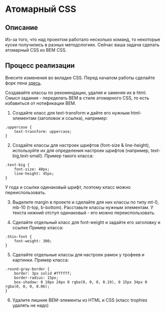 ﻿# Атомарный CSS

## Описание
Из-за того, что над проектом работало несколько команд, то некоторые куски получились в разных методологиях. Сейчас ваша задача сделать атомарный CSS из BEM CSS.

## Процесс реализации

Внесите изменения во вкладке CSS. Перед началом работы сделайте форк пена [здесь](https://codepen.io/Netology/pen/jGjGeq?editors=0100#0).

Создавайте классы по рекомендации, удаляя и заменяя их в html. Смысл задания - переделать BEM в стиле атомарного CSS, то есть избавиться от нотификации BEM. 

1. Создайте класс для text-transform и дайте его нужным html-элементам (заголовок и ссылка), например:
```
.uppercase {
    text-trasnform: uppercase;
}
``` 


2. Создайте классы для настроек шрифтов (font-size & line-height), используйте их для определения настроек шрифтов (например, text-big,text-small). Пример такого класса:
```
.text-big {
    font-size: 40px;
    line-height: 45px;
}
``` 

У года и ссылки одинаковый шрифт, поэтому класс можно переиспользовать.

3. Выделите margin в проекте и сделайте для них классы по типу mt-0, mb-10 (t-top, b-bottom). Расставьте классы нужным элементам.
У текста нижний отступ одинаковый - его можно переиспользовать.

4. Сделайте отдельный класс для font-weight и задайте его заголовку и ссылке
Пример класса:
```
.thin-font {
    font-weight: 300;
}
``` 

5. Сделайте отдельные классы для настроек рамок у трофеев и картинки.
Пример класса:

```
.round-gray-border {
    border: 3px solid #ffffff;
    border-radius: 15px;
    box-shadow: 0 10px 24px 0 rgba(0, 0, 0, 0.19), 0 15px 34px 0 rgba(0, 0, 0, 0.06);
}
``` 

6. Удалите лишние BEM-элементы из HTML и CSS (класс trophies удалять не надо) 
